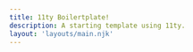 ```yaml
---
title: 11ty Boilertplate!
description: A starting template using 11ty.
layout: 'layouts/main.njk'
---
```

